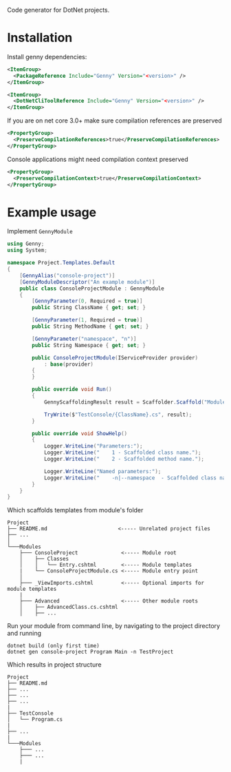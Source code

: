 Code generator for DotNet projects.

# Installation

Install genny dependencies:

```XML
<ItemGroup>
  <PackageReference Include="Genny" Version="<version>" />
</ItemGroup>

<ItemGroup>
  <DotNetCliToolReference Include="Genny" Version="<version>" />
</ItemGroup>
```

If you are on net core 3.0+ make sure compilation references are preserved
```XML
<PropertyGroup>
  <PreserveCompilationReferences>true</PreserveCompilationReferences>
</PropertyGroup>
```

Console applications might need compilation context preserved
```XML
<PropertyGroup>
  <PreserveCompilationContext>true</PreserveCompilationContext>
</PropertyGroup>
```

# Example usage

Implement `GennyModule`

```C#
using Genny;
using System;

namespace Project.Templates.Default
{
    [GennyAlias("console-project")]
    [GennyModuleDescriptor("An example module")]
    public class ConsoleProjectModule : GennyModule
    {
        [GennyParameter(0, Required = true)]
        public String ClassName { get; set; }

        [GennyParameter(1, Required = true)]
        public String MethodName { get; set; }

        [GennyParameter("namespace", "n")]
        public String Namespace { get; set; }

        public ConsoleProjectModule(IServiceProvider provider)
            : base(provider)
        {
        }

        public override void Run()
        {
            GennyScaffoldingResult result = Scaffolder.Scaffold("Modules/ConsoleProject/Classes/Entry", this);

            TryWrite($"TestConsole/{ClassName}.cs", result);
        }

        public override void ShowHelp()
        {
            Logger.WriteLine("Parameters:");
            Logger.WriteLine("    1 - Scaffolded class name.");
            Logger.WriteLine("    2 - Scaffolded method name.");

            Logger.WriteLine("Named parameters:");
            Logger.WriteLine("    -n|--namespace  - Scaffolded class namespace.");
        }
    }
}
```

Which scaffolds templates from module's folder
```
Project
├── README.md                       <----- Unrelated project files
├── ...
│
└───Modules
    ├─── ConsoleProject              <----- Module root
    │    ├── Classes
    │    │   └── Entry.cshtml        <----- Module templates
    |    └── ConsoleProjectModule.cs <----- Module entry point
    │
    ├─── _ViewImports.cshtml         <----- Optional imports for module templates
    |
    ├─── Advanced                    <----- Other module roots
    │    ├── AdvancedClass.cs.cshtml
    │    ├── ...
```

Run your module from command line, by navigating to the project directory and running

```
dotnet build (only first time)
dotnet gen console-project Program Main -n TestProject
```

Which results in project structure
```
Project
├── README.md
├── ...
├── ...
├── ...
|
├── TestConsole
│   └── Program.cs
|
├── ...
|
└───Modules
    ├─── ...
    ├─── ...
    |
```